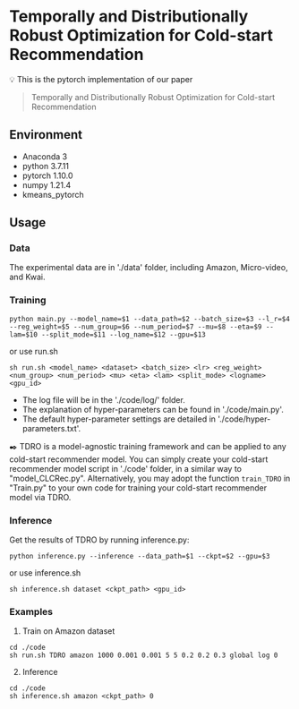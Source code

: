# Temporally and Distributionally Robust Optimization for Cold-start Recommendation
:bulb: This is the pytorch implementation of our paper 
> Temporally and Distributionally Robust Optimization for Cold-start Recommendation

## Environment
- Anaconda 3
- python 3.7.11
- pytorch 1.10.0
- numpy 1.21.4
- kmeans_pytorch

## Usage

### Data
The experimental data are in './data' folder, including Amazon, Micro-video, and Kwai.

### Training 
```
python main.py --model_name=$1 --data_path=$2 --batch_size=$3 --l_r=$4 --reg_weight=$5 --num_group=$6 --num_period=$7 --mu=$8 --eta=$9 --lam=$10 --split_mode=$11 --log_name=$12 --gpu=$13
```
or use run.sh
```
sh run.sh <model_name> <dataset> <batch_size> <lr> <reg_weight> <num_group> <num_period> <mu> <eta> <lam> <split_mode> <logname> <gpu_id>
```
- The log file will be in the './code/log/' folder. 
- The explanation of hyper-parameters can be found in './code/main.py'. 
- The default hyper-parameter settings are detailed in './code/hyper-parameters.txt'.

:black_nib: TDRO is a model-agnostic training framework and can be applied to any cold-start recommender model. You can simply create your cold-start recommender model script in './code' folder, in a similar way to "model_CLCRec.py". Alternatively, you may adopt the function ``train_TDRO`` in "Train.py" to your own code for training your cold-start recommender model via TDRO.

### Inference
Get the results of TDRO by running inference.py:

```
python inference.py --inference --data_path=$1 --ckpt=$2 --gpu=$3
```
or use inference.sh
```
sh inference.sh dataset <ckpt_path> <gpu_id>
```

### Examples
1. Train on Amazon dataset
```
cd ./code
sh run.sh TDRO amazon 1000 0.001 0.001 5 5 0.2 0.2 0.3 global log 0
```
2. Inference 
```
cd ./code
sh inference.sh amazon <ckpt_path> 0
```